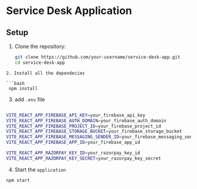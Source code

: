 # Service Desk Application

## Setup

1. Clone the repository:

   ```bash
   git clone https://github.com/your-username/service-desk-app.git
   cd service-desk-app
   ```

````
2. Install all the dependecies

```bash
 npm install
````

3. add `.env` file

```bash

VITE_REACT_APP_FIREBASE_API_KEY=your_firebase_api_key
VITE_REACT_APP_FIREBASE_AUTH_DOMAIN=your_firebase_auth_domain
VITE_REACT_APP_FIREBASE_PROJECT_ID=your_firebase_project_id
VITE_REACT_APP_FIREBASE_STORAGE_BUCKET=your_firebase_storage_bucket
VITE_REACT_APP_FIREBASE_MESSAGING_SENDER_ID=your_firebase_messaging_sender_id
VITE_REACT_APP_FIREBASE_APP_ID=your_firebase_app_id

VITE_REACT_APP_RAZORPAY_KEY_ID=your_razorpay_key_id
VITE_REACT_APP_RAZORPAY_KEY_SECRET=your_razorpay_key_secret

```

4. Start the `application`

```bash
npm start
```
